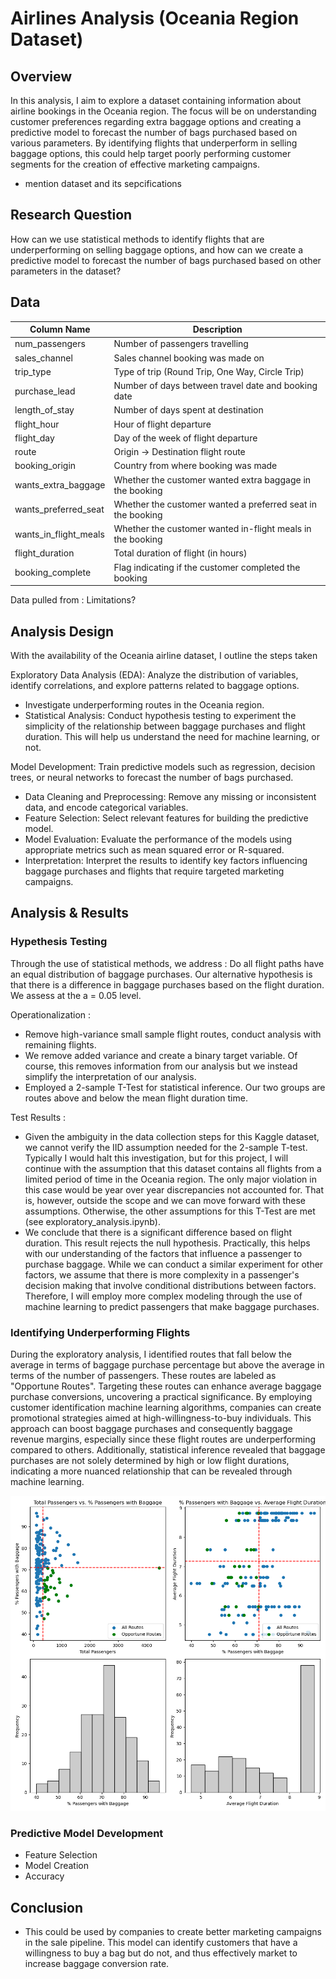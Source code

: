 # Airlines Analysis (Oceania Region Dataset)

## Overview

In this analysis, I aim to explore a dataset containing information about airline bookings in the Oceania region. The focus will be on understanding customer preferences regarding extra baggage options and creating a predictive model to forecast the number of bags purchased based on various parameters. By identifying flights that underperform in selling baggage options, this could help target poorly performing customer segments for the creation of effective marketing campaigns.
- mention dataset and its sepcifications

## Research Question

How can we use statistical methods to identify flights that are underperforming on selling baggage options, and how can we create a predictive model to forecast the number of bags purchased based on other parameters in the dataset?

## Data

| Column Name          | Description                                               |
|----------------------|-----------------------------------------------------------|
| num_passengers       | Number of passengers travelling                            |
| sales_channel        | Sales channel booking was made on                          |
| trip_type            | Type of trip (Round Trip, One Way, Circle Trip)           |
| purchase_lead        | Number of days between travel date and booking date       |
| length_of_stay       | Number of days spent at destination                       |
| flight_hour          | Hour of flight departure                                  |
| flight_day           | Day of the week of flight departure                       |
| route                | Origin -> Destination flight route                        |
| booking_origin       | Country from where booking was made                       |
| wants_extra_baggage  | Whether the customer wanted extra baggage in the booking  |
| wants_preferred_seat | Whether the customer wanted a preferred seat in the booking|
| wants_in_flight_meals| Whether the customer wanted in-flight meals in the booking|
| flight_duration      | Total duration of flight (in hours)                       |
| booking_complete     | Flag indicating if the customer completed the booking     |

Data pulled from : 
Limitations?

## Analysis Design

With the availability of the Oceania airline dataset, I outline the steps taken 


Exploratory Data Analysis (EDA): Analyze the distribution of variables, identify correlations, and explore patterns related to baggage options.
- Investigate underperforming routes in the Oceania region.
- Statistical Analysis: Conduct hypothesis testing to experiment the simplicity of the relationship between baggage purchases and flight duration. This will help us understand the need for machine learning, or not.

Model Development: Train predictive models such as regression, decision trees, or neural networks to forecast the number of bags purchased.
- Data Cleaning and Preprocessing: Remove any missing or inconsistent data, and encode categorical variables.
- Feature Selection: Select relevant features for building the predictive model.
- Model Evaluation: Evaluate the performance of the models using appropriate metrics such as mean squared error or R-squared.
- Interpretation: Interpret the results to identify key factors influencing baggage purchases and flights that require targeted marketing campaigns.

## Analysis & Results

### Hypethesis Testing
Through the use of statistical methods, we address : Do all flight paths have an equal distribution of baggage purchases. Our alternative hypothesis is that there is a difference in baggage purchases based on the flight duration. We assess at the a = 0.05 level.

Operationalization : 
- Remove high-variance small sample flight routes, conduct analysis with remaining flights.
- We remove added variance and create a binary target variable. Of course, this removes information from our analysis but we instead simplify the interpretation of our analysis.
- Employed a 2-sample T-Test for statistical inference. Our two groups are routes above and below the mean flight duration time. 

Test Results : 
- Given the ambiguity in the data collection steps for this Kaggle dataset, we cannot verify the IID assumption needed for the 2-sample T-test. Typically I would halt this investigation, but for this project, I will continue with the assumption that this dataset contains all flights from a limited period of time in the Oceania region. The only major violation in this case would be year over year discrepancies not accounted for. That is, however, outside the scope and we can move forward with these assumptions. Otherwise, the other assumptions for this T-Test are met (see exploratory_analysis.ipynb).
- We conclude that there is a significant difference based on flight duration. This result rejects the null hypothesis. Practically, this helps with our understanding of the factors that influence a passenger to purchase baggage. While we can conduct a similar experiment for other factors, we assume that there is more complexity in a passenger's decision making that involve conditional distributions between factors. Therefore, I will employ more complex modeling through the use of machine learning to predict passengers that make baggage purchases.

### Identifying Underperforming Flights

During the exploratory analysis, I identified routes that fall below the average in terms of baggage purchase percentage but above the average in terms of the number of passengers. These routes are labeled as "Opportune Routes". Targeting these routes can enhance average baggage purchase conversions, uncovering a practical significance. By employing customer identification machine learning algorithms, companies can create promotional strategies aimed at high-willingness-to-buy individuals. This approach can boost baggage purchases and consequently baggage revenue margins, especially since these flight routes are underperforming compared to others. Additionally, statistical inference revealed that baggage purchases are not solely determined by high or low flight durations, indicating a more nuanced relationship that can be revealed through machine learning.

![](combined_plots.png)

### Predictive Model Development
- Feature Selection
- Model Creation
- Accuracy



## Conclusion
- This could be used by companies to create better marketing campaigns in the sale pipeline. This model can identify customers that have a willingness to buy a bag but do not, and thus effectively market to increase baggage conversion rate.
